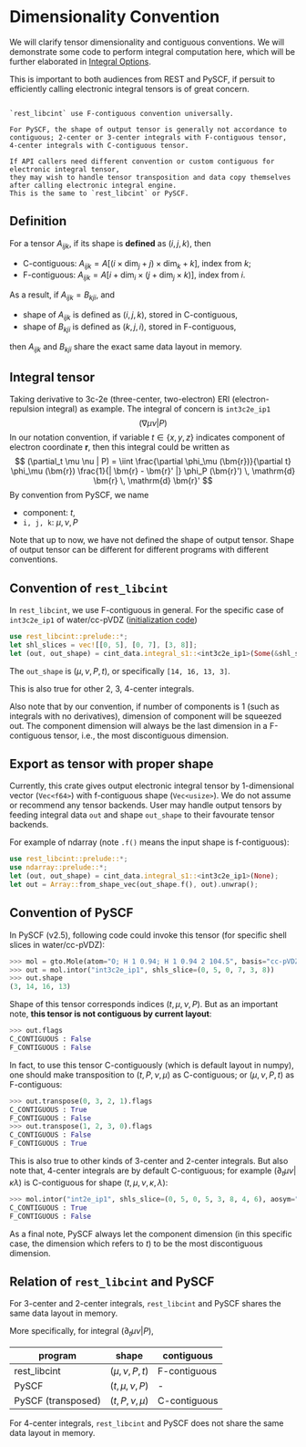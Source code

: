 # Dimensionality Convention

We will clarify tensor dimensionality and contiguous conventions.
We will demonstrate some code to perform integral computation here, which will be further elaborated in
[Integral Options](integral.md).

This is important to both audiences from REST and PySCF, if persuit to efficiently calling electronic integral
tensors is of great concern.

```admonish warning

`rest_libcint` use F-contiguous convention universally.

For PySCF, the shape of output tensor is generally not accordance to contiguous; 2-center or 3-center integrals with F-contiguous tensor, 4-center integrals with C-contiguous tensor.

If API callers need different convention or custom contiguous for electronic integral tensor,
they may wish to handle tensor transposition and data copy themselves after calling electronic integral engine.
This is the same to `rest_libcint` or PySCF.

```

## Definition

For a tensor $A_{ijk}$, if its shape is **defined** as $(i, j, k)$, then
- C-contiguous: $A_{ijk} = A[(i \times \mathrm{dim}_j + j) \times \mathrm{dim}_k + k]$, index from $k$;
- F-contiguous: $A_{ijk} = A[i + \mathrm{dim}_i \times (j + \mathrm{dim}_j \times k)]$, index from $i$.

As a result, if $A_{ijk} = B_{kji}$, and

- shape of $A_{ijk}$ is defined as $(i, j, k)$, stored in C-contiguous,
- shape of $B_{kji}$ is defined as $(k, j, i)$, stored in F-contiguous,

then $A_{ijk}$ and $B_{kji}$ share the exact same data layout in memory.

## Integral tensor

Taking derivative to 3c-2e (three-center, two-electron) ERI (electron-repulsion integral) as example. The
integral of concern is `int3c2e_ip1`
$$
    (\nabla \mu \nu | P)
$$
In our notation convention, if variable $t \in \{x, y, z\}$ indicates component of electron coordinate
$\bm{r}$, then this integral could be written as
$$
    (\partial_t \mu \nu | P) = \iint \frac{\partial \phi_\mu (\bm{r})}{\partial t} \phi_\mu (\bm{r}) \frac{1}{| \bm{r} - \bm{r}' |} \phi_P (\bm{r}') \, \mathrm{d} \bm{r} \, \mathrm{d} \bm{r}'
$$
By convention from PySCF, we name
- component: $t$,
- `i, j, k`: $\mu, \nu, P$

Note that up to now, we have not defined the shape of output tensor.
Shape of output tensor can be different for different programs with different conventions.

## Convention of `rest_libcint`

In `rest_libcint`, we use F-contiguous in general. For the specific case of `int3c2e_ip1` of water/cc-pVDZ ([initialization code](data-init.md#initialize-cint_data-in-rust_libcint))
```rust
use rest_libcint::prelude::*;
let shl_slices = vec![[0, 5], [0, 7], [3, 8]];
let (out, out_shape) = cint_data.integral_s1::<int3c2e_ip1>(Some(&shl_slices));
```
The `out_shape` is $(\mu, \nu, P, t)$, or specifically `[14, 16, 13, 3]`.

This is also true for other 2, 3, 4-center integrals.

Also note that by our convention, if number of components is 1 (such as integrals with no derivatives),
dimension of component will be squeezed out.
The component dimension will always be the last dimension in a F-contiguous tensor,
i.e., the most discontiguous dimension.

## Export as tensor with proper shape

Currently, this crate gives output electronic integral tensor by 1-dimensional vector (`Vec<f64>`) with
f-contiguous shape (`Vec<usize>`). We do not assume or recommend any tensor backends. User may handle
output tensors by feeding integral data `out` and shape `out_shape` to their favourate tensor backends.

For example of ndarray (note `.f()` means the input shape is f-contiguous):
```rust
use rest_libcint::prelude::*;
use ndarray::prelude::*;
let (out, out_shape) = cint_data.integral_s1::<int3c2e_ip1>(None);
let out = Array::from_shape_vec(out_shape.f(), out).unwrap();
```

## Convention of PySCF

In PySCF (v2.5), following code could invoke this tensor (for specific shell slices in water/cc-pVDZ):
```python
>>> mol = gto.Mole(atom="O; H 1 0.94; H 1 0.94 2 104.5", basis="cc-pVDZ").build()
>>> out = mol.intor("int3c2e_ip1", shls_slice=(0, 5, 0, 7, 3, 8))
>>> out.shape
(3, 14, 16, 13)
```
Shape of this tensor corresponds indices $(t, \mu, \nu, P)$. But as an important note,
**this tensor is not contiguous by current layout**:
```python
>>> out.flags
C_CONTIGUOUS : False
F_CONTIGUOUS : False
```
In fact, to use this tensor C-contiguously (which is default layout in numpy), one should make
transposition to $(t, P, \nu, \mu)$ as C-contiguous; or $(\mu, \nu, P, t)$ as F-contiguous:
```python
>>> out.transpose(0, 3, 2, 1).flags
C_CONTIGUOUS : True
F_CONTIGUOUS : False
>>> out.transpose(1, 2, 3, 0).flags
C_CONTIGUOUS : False
F_CONTIGUOUS : True
```
This is also true to other kinds of 3-center and 2-center integrals. But also note that,
4-center integrals are by default C-contiguous; for example $(\partial_t \mu \nu | \kappa \lambda)$
is C-contiguous for shape $(t, \mu, \nu, \kappa, \lambda)$:
```python
>>> mol.intor("int2e_ip1", shls_slice=(0, 5, 0, 5, 3, 8, 4, 6), aosym="s2ij").flags
C_CONTIGUOUS : True
F_CONTIGUOUS : False
```
As a final note, PySCF always let the component dimension (in this specific case, the dimension which refers to $t$) to
be the most discontiguous dimension.

## Relation of `rest_libcint` and PySCF

For 3-center and 2-center integrals, `rest_libcint` and PySCF shares the same data layout in memory.

More specifically, for integral $(\partial_t \mu \nu | P)$,

| program | shape | contiguous |
|--|--|--|
| rest_libcint | $(\mu, \nu, P, t)$ | F-contiguous |
| PySCF | $(t, \mu, \nu, P)$ | - |
| PySCF (transposed) | $(t, P, \nu, \mu)$ | C-contiguous |

For 4-center integrals, `rest_libcint` and PySCF does not share the same data layout in memory.
